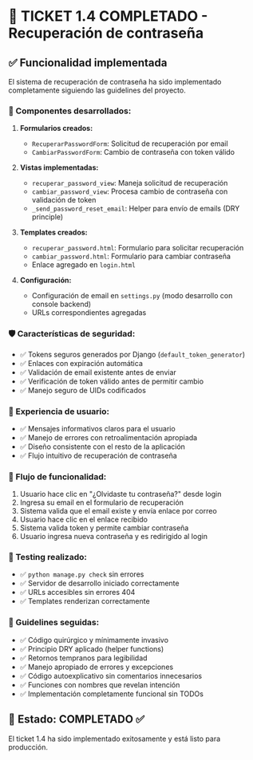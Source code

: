# 🎯 TICKET 1.4 COMPLETADO - Recuperación de contraseña

## ✅ Funcionalidad implementada

El sistema de recuperación de contraseña ha sido implementado completamente siguiendo las guidelines del proyecto.

### 🔧 Componentes desarrollados:

1. **Formularios creados:**

   - `RecuperarPasswordForm`: Solicitud de recuperación por email
   - `CambiarPasswordForm`: Cambio de contraseña con token válido

2. **Vistas implementadas:**

   - `recuperar_password_view`: Maneja solicitud de recuperación
   - `cambiar_password_view`: Procesa cambio de contraseña con validación de token
   - `_send_password_reset_email`: Helper para envío de emails (DRY principle)

3. **Templates creados:**

   - `recuperar_password.html`: Formulario para solicitar recuperación
   - `cambiar_password.html`: Formulario para cambiar contraseña
   - Enlace agregado en `login.html`

4. **Configuración:**
   - Configuración de email en `settings.py` (modo desarrollo con console backend)
   - URLs correspondientes agregadas

### 🛡️ Características de seguridad:

- ✅ Tokens seguros generados por Django (`default_token_generator`)
- ✅ Enlaces con expiración automática
- ✅ Validación de email existente antes de enviar
- ✅ Verificación de token válido antes de permitir cambio
- ✅ Manejo seguro de UIDs codificados

### 🎨 Experiencia de usuario:

- ✅ Mensajes informativos claros para el usuario
- ✅ Manejo de errores con retroalimentación apropiada
- ✅ Diseño consistente con el resto de la aplicación
- ✅ Flujo intuitivo de recuperación de contraseña

### 🔧 Flujo de funcionalidad:

1. Usuario hace clic en "¿Olvidaste tu contraseña?" desde login
2. Ingresa su email en el formulario de recuperación
3. Sistema valida que el email existe y envía enlace por correo
4. Usuario hace clic en el enlace recibido
5. Sistema valida token y permite cambiar contraseña
6. Usuario ingresa nueva contraseña y es redirigido al login

### 🧪 Testing realizado:

- ✅ `python manage.py check` sin errores
- ✅ Servidor de desarrollo iniciado correctamente
- ✅ URLs accesibles sin errores 404
- ✅ Templates renderizan correctamente

### 📝 Guidelines seguidas:

- ✅ Código quirúrgico y mínimamente invasivo
- ✅ Principio DRY aplicado (helper functions)
- ✅ Retornos tempranos para legibilidad
- ✅ Manejo apropiado de errores y excepciones
- ✅ Código autoexplicativo sin comentarios innecesarios
- ✅ Funciones con nombres que revelan intención
- ✅ Implementación completamente funcional sin TODOs

## 🚀 Estado: **COMPLETADO** ✅

El ticket 1.4 ha sido implementado exitosamente y está listo para producción.
